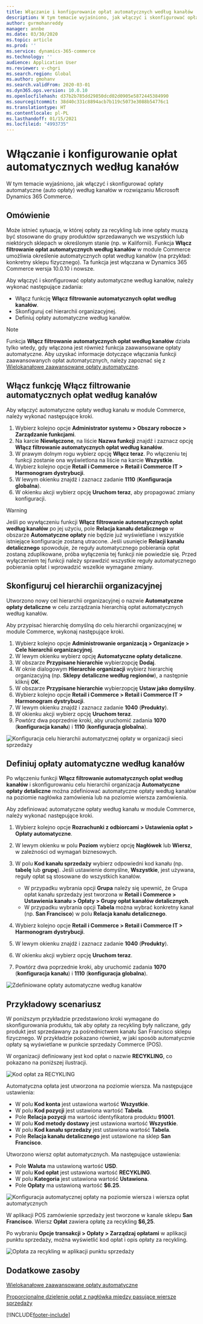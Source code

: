 ```yaml
---
title: Włączanie i konfigurowanie opłat automatycznych według kanałów
description: W tym temacie wyjaśniono, jak włączyć i skonfigurować opłaty automatyczne według kanałów w rozwiązaniu Microsoft Dynamics 365 Commerce.
author: gvrmohanreddy
manager: annbe
ms.date: 03/30/2020
ms.topic: article
ms.prod: ''
ms.service: dynamics-365-commerce
ms.technology: ''
audience: Application User
ms.reviewer: v-chgri
ms.search.region: Global
ms.author: gmohanv
ms.search.validFrom: 2020-03-01
ms.dyn365.ops.version: 10.0.10
ms.openlocfilehash: d37b2b785dd29850dcd02d0905e5872445384990
ms.sourcegitcommit: 38d40c331c8894acb7b119c5073e3088b54776c1
ms.translationtype: HT
ms.contentlocale: pl-PL
ms.lasthandoff: 01/15/2021
ms.locfileid: "4993735"
---
```

# <a name="enable-and-configure-auto-charges-by-channel"></a>Włączanie i konfigurowanie opłat automatycznych według kanałów

W tym temacie wyjaśniono, jak włączyć i skonfigurować opłaty automatyczne (auto opłaty) według kanałów w rozwiązaniu Microsoft Dynamics 365 Commerce.

## <a name="overview"></a>Omówienie

Może istnieć sytuacja, w której opłaty za recykling lub inne opłaty muszą być stosowane do grupy produktów sprzedawanych we wszystkich lub niektórych sklepach w określonym stanie (np. w Kalifornii). Funkcja **Włącz filtrowanie opłat automatycznych według kanałów** w module Commerce umożliwia określenie automatycznych opłat według kanałów (na przykład: konkretny sklepu fizycznego). Ta funkcja jest włączana w Dynamics 365 Commerce wersja 10.0.10 i nowsze.

Aby włączyć i skonfigurować opłaty automatyczne według kanałów, należy wykonać następujące zadania:

- Włącz funkcję **Włącz filtrowanie automatycznych opłat według kanałów**.
- Skonfiguruj cel hierarchii organizacyjnej.
- Definiuj opłaty automatyczne według kanałów.

> [!NOTE]
> Funkcja **Włącz filtrowanie automatycznych opłat według kanałów** działa tylko wtedy, gdy włączona jest również funkcja zaawansowane opłaty automatyczne. Aby uzyskać informacje dotyczące włączania funkcji zaawansowanych opłat automatycznych, należy zapoznać się z [Wielokanałowe zaawansowane opłaty automatyczne](omni-auto-charges.md).

## <a name="turn-on-the-enable-filter-auto-charges-by-channel-feature"></a>Włącz funkcję Włącz filtrowanie automatycznych opłat według kanałów

Aby włączyć automatyczne opłaty według kanału w module Commerce, należy wykonać następujące kroki.

1. Wybierz kolejno opcje **Administrator systemu \> Obszary robocze \> Zarządzanie funkcjami**.
1. Na karcie **Niewłączone**, na liście **Nazwa funkcji** znajdź i zaznacz opcję **Włącz filtrowanie automatycznych opłat według kanałów**.
1. W prawym dolnym rogu wybierz opcję **Włącz teraz**. Po włączeniu tej funkcji zostanie ona wyświetlona na liście na karcie **Wszystkie**.
1. Wybierz kolejno opcje **Retail i Commerce \> Retail i Commerce IT \> Harmonogram dystrybucji**.
1. W lewym okienku znajdź i zaznacz zadanie **1110** (**Konfiguracja globalna**).
1. W okienku akcji wybierz opcję **Uruchom teraz**, aby propagować zmiany konfiguracji.

> [!WARNING]
> Jeśli po wywłączeniu funkcji **Włącz filtrowanie automatycznych opłat według kanałów** po jej użyciu, pole **Relacja kanału detalicznego** w obszarze **Automatyczne opłaty** nie będzie już wyświetlane i wszystkie istniejące konfiguracje zostaną utracone. Jeśli usunięcie **Relacji kanału detalicznego** spowoduje, że reguły automatycznego pobierania opłat zostaną zduplikowane, próba wyłączenia tej funkcji nie powiedzie się. Przed wyłączeniem tej funkcji należy sprawdzić wszystkie reguły automatycznego pobierania opłat i wprowadzić wszelkie wymagane zmiany.

## <a name="configure-the-organization-hierarchy-purpose"></a>Skonfiguruj cel hierarchii organizacyjnej

Utworzono nowy cel hierarchii organizacyjnej o nazwie **Automatyczne opłaty detaliczne** w celu zarządzania hierarchią opłat automatycznych według kanałów.

Aby przypisać hierarchię domyślną do celu hierarchii organizacyjnej w module Commerce, wykonaj następujące kroki.
        
1. Wybierz kolejno opcje **Administrowanie organizacją \> Organizacje \> Cele hierarchii organizacyjnej**.
1. W lewym okienku wybierz opcję **Automatyczne opłaty detaliczne**.
1. W obszarze **Przypisane hierarchie** wybierzopcję **Dodaj**.
1. W oknie dialogowym **Hierarchie organizacji** wybierz hierarchię organizacyjną (np. **Sklepy detaliczne według regionów**), a następnie kliknij **OK**.
1. W obszarze **Przypisane hierarchie** wybierzopcję **Ustaw jako domyślny**.
1. Wybierz kolejno opcje **Retail i Commerce \> Retail i Commerce IT \> Harmonogram dystrybucji**.
1. W lewym okienku znajdź i zaznacz zadanie **1040** (**Produkty**).
1. W okienku akcji wybierz opcję **Uruchom teraz**.
1. Powtórz dwa poprzednie kroki, aby uruchomić zadania **1070** (**konfiguracja kanału**) i **1110** (**konfiguracja globalna**).

![Konfiguracja celu hierarchii automatycznej opłaty w organizacji sieci sprzedaży](media/Auto-charges-org-hierarchy-purpose.png)

## <a name="define-auto-charges-by-channel"></a>Definiuj opłaty automatyczne według kanałów

Po włączeniu funkcji **Włącz filtrowanie automatycznych opłat według kanałów** i skonfigurowaniu celu hierarchii organizacja **Automatyczne opłaty detaliczne** można zdefiniować automatyczne opłaty według kanałów na poziomie nagłówka zamówienia lub na poziomie wiersza zamówienia.

Aby zdefiniować automatyczne opłaty według kanału w module Commerce, należy wykonać następujące kroki.

1. Wybierz kolejno opcje **Rozrachunki z odbiorcami \> Ustawienia opłat \> Opłaty automatyczne**.
1. W lewym okienku w polu **Poziom** wybierz opcję **Nagłówek** lub **Wiersz**, w zależności od wymagań biznesowych.
1. W polu **Kod kanału sprzedaży** wybierz odpowiedni kod kanału (np. **tabelę** lub **grupę**). Jeśli ustawienie domyślne, **Wszystkie**, jest używana, reguły opłat są stosowane do wszystkich kanałów.

    - W przypadku wybrania opcji **Grupa** należy się upewnić, że Grupa opłat kanału sprzedaży jest tworzona w **Retail i Commerce \> Ustawienia kanału \> Opłaty \> Grupy opłat kanałów detalicznych**.
    - W przypadku wybrania opcji **Tabela** można wybrać konkretny kanał (np. **San Francisco**) w polu **Relacja kanału detalicznego**.

1. Wybierz kolejno opcje **Retail i Commerce \> Retail i Commerce IT \> Harmonogram dystrybucji**.
1. W lewym okienku znajdź i zaznacz zadanie **1040** (**Produkty**).
1. W okienku akcji wybierz opcję **Uruchom teraz**.
1. Powtórz dwa poprzednie kroki, aby uruchomić zadania **1070** (**konfiguracja kanału**) i **1110** (**konfiguracja globalna**).
    
![Zdefiniowane opłaty automatyczne według kanałów](media/Auto-charges-line-charge-by-channel.png)

## <a name="example-scenario"></a>Przykładowy scenariusz

W poniższym przykładzie przedstawiono kroki wymagane do skonfigurowania produktu, tak aby opłaty za recykling były naliczane, gdy produkt jest sprzedawany za pośrednictwem kanału San Francisco sklepu fizycznego. W przykładzie pokazano również, w jaki sposób automatycznie opłaty są wyświetlane w punkcie sprzedaży Commerce (POS).

W organizacji definiowany jest kod opłat o nazwie **RECYKLING**, co pokazano na poniższej ilustracji.

![Kod opłat za RECYKLING](media/Auto-charges-charge-code.png)

Automatyczna opłata jest utworzona na poziomie wiersza. Ma następujące ustawienia:

- W polu **Kod konta** jest ustawiona wartość **Wszystkie**.
- W polu **Kod pozycji** jest ustawiona wartość **Tabela**.
- Pole **Relacja pozycji** ma wartość identyfikatora produktu **91001**.
- W polu **Kod metody dostawy** jest ustawiona wartość **Wszystkie**.
- W polu **Kod kanału sprzedaży** jest ustawiona wartość **Tabela**.
- Pole **Relacja kanału detalicznego** jest ustawione na sklep **San Francisco**.

Utworzono wiersz opłat automatycznych. Ma następujące ustawienia:

- Pole **Waluta** ma ustawioną wartość **USD**.
- W polu **Kod opłat** jest ustawiona wartość **RECYKLING**.
- W polu **Kategoria** jest ustawiona wartość **Ustawiona**.
- Pole **Opłaty** ma ustawioną wartość **$6.25**.

![Konfiguracja automatycznej opłaty na poziomie wiersza i wiersza opłat automatycznych](media/Auto-charges-recyclingfee-line-fee.png)

W aplikacji POS zamówienie sprzedaży jest tworzone w kanale sklepu **San Francisco**. Wiersz **Opłat** zawiera opłatę za recykling **$6,25**.

Po wybraniu **Opcje transakcji \> Opłaty \> Zarządzaj opłatami** w aplikacji punktu sprzedaży, można wyświetlić kod opłat i opis opłaty za recykling.

![Opłata za recykling w aplikacji punktu sprzedaży](media/pos-auto-charges-recyclingfee-line-fee.png)

## <a name="additional-resources"></a>Dodatkowe zasoby

[Wielokanałowe zaawansowane opłaty automatyczne](omni-auto-charges.md)

[Proporcjonalne dzielenie opłat z nagłówka między pasujące wiersze sprzedaży](pro-rate-charges-matching-lines.md)


[!INCLUDE[footer-include](../includes/footer-banner.md)]